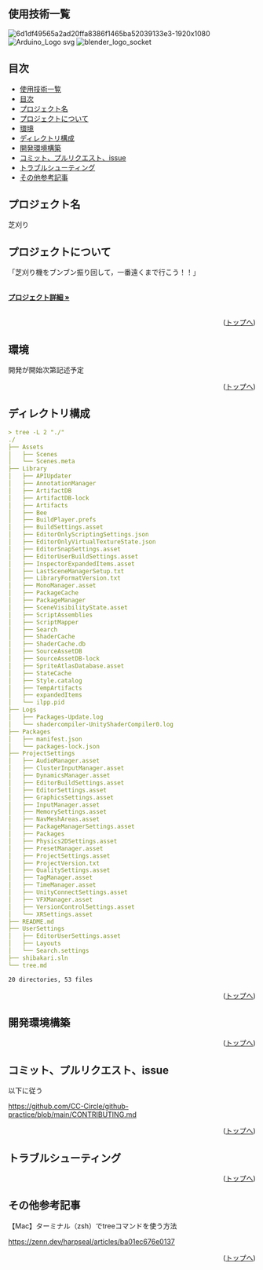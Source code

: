 <div id="top"></div>

## 使用技術一覧
![6d1df49565a2ad20ffa8386f1465ba52039133e3-1920x1080](https://github.com/CC-Circle/Shibakari/assets/115053448/4a594a7e-4828-4f9d-8e98-7f218d7c3702)
![Arduino_Logo svg](https://github.com/CC-Circle/Shibakari/assets/115053448/0df384ff-b5ca-45a8-ba9b-e0d66246d648)
![blender_logo_socket](https://github.com/CC-Circle/Shibakari/assets/115053448/1165d3e5-abdc-4807-bf99-ca6609505cbc)


## 目次

- [使用技術一覧](#使用技術一覧)
- [目次](#目次)
- [プロジェクト名](#プロジェクト名)
- [プロジェクトについて](#プロジェクトについて)
- [環境](#環境)
- [ディレクトリ構成](#ディレクトリ構成)
- [開発環境構築](#開発環境構築)
- [コミット、プルリクエスト、issue](#コミットプルリクエストissue)
- [トラブルシューティング](#トラブルシューティング)
- [その他参考記事](#その他参考記事)

## プロジェクト名

芝刈り

## プロジェクトについて

「芝刈り機をブンブン振り回して，一番遠くまで行こう！！」

  <p align="left">
    <br />
    <!-- プロジェクト詳細のリンク -->
    <a href="https://scrapbox.io/ait-ccc/%F0%9F%8F%83%E8%8A%9D%E5%88%88%E3%82%8A%E4%BC%81%E7%94%BB%E6%9B%B8"><strong>プロジェクト詳細 »</strong></a>
    <br />
    <br />

<p align="right">(<a href="#top">トップへ</a>)</p>

## 環境

開発が開始次第記述予定

<p align="right">(<a href="#top">トップへ</a>)</p>

## ディレクトリ構成
<!-- tree -L 2 "./" > "./"/tree.md -->

```md
> tree -L 2 "./"
./
├── Assets
│   ├── Scenes
│   └── Scenes.meta
├── Library
│   ├── APIUpdater
│   ├── AnnotationManager
│   ├── ArtifactDB
│   ├── ArtifactDB-lock
│   ├── Artifacts
│   ├── Bee
│   ├── BuildPlayer.prefs
│   ├── BuildSettings.asset
│   ├── EditorOnlyScriptingSettings.json
│   ├── EditorOnlyVirtualTextureState.json
│   ├── EditorSnapSettings.asset
│   ├── EditorUserBuildSettings.asset
│   ├── InspectorExpandedItems.asset
│   ├── LastSceneManagerSetup.txt
│   ├── LibraryFormatVersion.txt
│   ├── MonoManager.asset
│   ├── PackageCache
│   ├── PackageManager
│   ├── SceneVisibilityState.asset
│   ├── ScriptAssemblies
│   ├── ScriptMapper
│   ├── Search
│   ├── ShaderCache
│   ├── ShaderCache.db
│   ├── SourceAssetDB
│   ├── SourceAssetDB-lock
│   ├── SpriteAtlasDatabase.asset
│   ├── StateCache
│   ├── Style.catalog
│   ├── TempArtifacts
│   ├── expandedItems
│   └── ilpp.pid
├── Logs
│   ├── Packages-Update.log
│   └── shadercompiler-UnityShaderCompiler0.log
├── Packages
│   ├── manifest.json
│   └── packages-lock.json
├── ProjectSettings
│   ├── AudioManager.asset
│   ├── ClusterInputManager.asset
│   ├── DynamicsManager.asset
│   ├── EditorBuildSettings.asset
│   ├── EditorSettings.asset
│   ├── GraphicsSettings.asset
│   ├── InputManager.asset
│   ├── MemorySettings.asset
│   ├── NavMeshAreas.asset
│   ├── PackageManagerSettings.asset
│   ├── Packages
│   ├── Physics2DSettings.asset
│   ├── PresetManager.asset
│   ├── ProjectSettings.asset
│   ├── ProjectVersion.txt
│   ├── QualitySettings.asset
│   ├── TagManager.asset
│   ├── TimeManager.asset
│   ├── UnityConnectSettings.asset
│   ├── VFXManager.asset
│   ├── VersionControlSettings.asset
│   └── XRSettings.asset
├── README.md
├── UserSettings
│   ├── EditorUserSettings.asset
│   ├── Layouts
│   └── Search.settings
├── shibakari.sln
└── tree.md

20 directories, 53 files

```

<p align="right">(<a href="#top">トップへ</a>)</p>

## 開発環境構築

<!-- コンテナの作成方法、パッケージのインストール方法など、開発環境構築に必要な情報を記載 -->

<p align="right">(<a href="#top">トップへ</a>)</p>

## コミット、プルリクエスト、issue
以下に従う

https://github.com/CC-Circle/github-practice/blob/main/CONTRIBUTING.md

<p align="right">(<a href="#top">トップへ</a>)</p>

## トラブルシューティング

<p align="right">(<a href="#top">トップへ</a>)</p>

## その他参考記事
【Mac】ターミナル（zsh）でtreeコマンドを使う方法

https://zenn.dev/harpseal/articles/ba01ec676e0137

<p align="right">(<a href="#top">トップへ</a>)</p>

